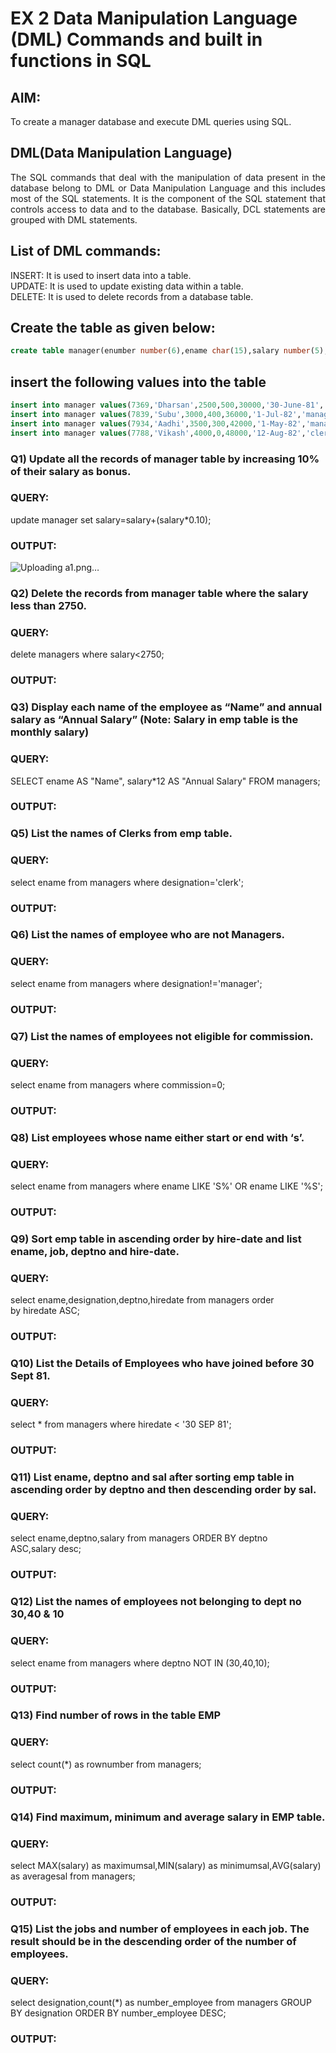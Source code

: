 # EX 2 Data Manipulation Language (DML) Commands and built in functions in SQL
## AIM:
To create a manager database and execute DML queries using SQL.


## DML(Data Manipulation Language)
<div align="justify">
The SQL commands that deal with the manipulation of data present in the database belong to DML or Data Manipulation Language and this includes most of the SQL statements. It is the component of the SQL statement that controls access to data and to the database. Basically, DCL statements are grouped with DML statements.
</div>

## List of DML commands: 
<div align="justify">
INSERT: It is used to insert data into a table.<br>
UPDATE: It is used to update existing data within a table.<br>
DELETE: It is used to delete records from a database table.<br>
</div>

## Create the table as given below:
```sql
create table manager(enumber number(6),ename char(15),salary number(5),commission number(4),annualsalary number(7),Hiredate date,designation char(10),deptno number(2),reporting char(10));
```
## insert the following values into the table
```sql
insert into manager values(7369,'Dharsan',2500,500,30000,'30-June-81','clerk',10,'John');
insert into manager values(7839,'Subu',3000,400,36000,'1-Jul-82','manager',null,'James');
insert into manager values(7934,'Aadhi',3500,300,42000,'1-May-82','manager',30,NULL);
insert into manager values(7788,'Vikash',4000,0,48000,'12-Aug-82','clerk',50,'Bond');
```

### Q1) Update all the records of manager table by increasing 10% of their salary as bonus.

### QUERY:
update manager set salary=salary+(salary*0.10);


### OUTPUT:

![Uploading a1.png…]()

### Q2) Delete the records from manager table where the salary less than 2750.


### QUERY:
delete managers where salary<2750;



### OUTPUT:

### Q3) Display each name of the employee as “Name” and annual salary as “Annual Salary” (Note: Salary in emp table is the monthly salary)


### QUERY:
SELECT
ename AS "Name",
salary*12 AS "Annual Salary"
FROM
managers;


### OUTPUT:

### Q5)	List the names of Clerks from emp table.



### QUERY:
select ename from managers where designation='clerk';


### OUTPUT:


### Q6)	List the names of employee who are not Managers.


### QUERY:
select ename from managers where designation!='manager';


### OUTPUT:


### Q7)	List the names of employees not eligible for commission.


### QUERY:
select ename from managers where commission=0;

### OUTPUT:


### Q8)	List employees whose name either start or end with ‘s’.


### QUERY:
select ename from managers where ename LIKE 'S%' OR ename LIKE '%S';

### OUTPUT:


### Q9) Sort emp table in ascending order by hire-date and list ename, job, deptno and hire-date.


### QUERY:
select ename,designation,deptno,hiredate from managers order by hiredate ASC;


### OUTPUT:


### Q10) List the Details of Employees who have joined before 30 Sept 81.


### QUERY:
select * from managers where hiredate < '30 SEP 81';


### OUTPUT:


### Q11)	List ename, deptno and sal after sorting emp table in ascending order by deptno and then descending order by sal.


### QUERY:
select ename,deptno,salary from managers ORDER BY deptno ASC,salary desc;


### OUTPUT:


### Q12) List the names of employees not belonging to dept no 30,40 & 10


### QUERY:
select ename from managers where deptno NOT IN (30,40,10);


### OUTPUT:

### Q13) Find number of rows in the table EMP

### QUERY:
select count(*) as rownumber from managers;


### OUTPUT:


### Q14) Find maximum, minimum and average salary in EMP table.

### QUERY:
select MAX(salary) as maximumsal,MIN(salary) as minimumsal,AVG(salary)
as averagesal from managers;

### OUTPUT:


### Q15) List the jobs and number of employees in each job. The result should be in the descending order of the number of employees.

### QUERY:
select designation,count(*) as number_employee from managers GROUP BY designation ORDER BY number_employee DESC;

### OUTPUT:
